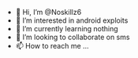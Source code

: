 - 👋 Hi, I’m @Noskillz6
- 👀 I’m interested in android exploits 
- 🌱 I’m currently learning nothing
- 💞️ I’m looking to collaborate on sms
- 📫 How to reach me ...

<!---
Noskillz6/Noskillz6 is a ✨ special ✨ repository because its `README.md` (this file) appears on your GitHub profile.
You can click the Preview link to take a look at your changes.
--->
